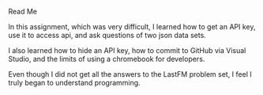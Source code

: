 ﻿Read Me


In this assignment, which was very difficult, I learned how to get an API key, use it to access api, and ask questions of two json data sets.


I also learned how to hide an API key, how to commit to GitHub via Visual Studio, and the limits of using a chromebook for developers.


Even though I did not get all the answers to the LastFM problem set, I feel I truly began to understand programming.
